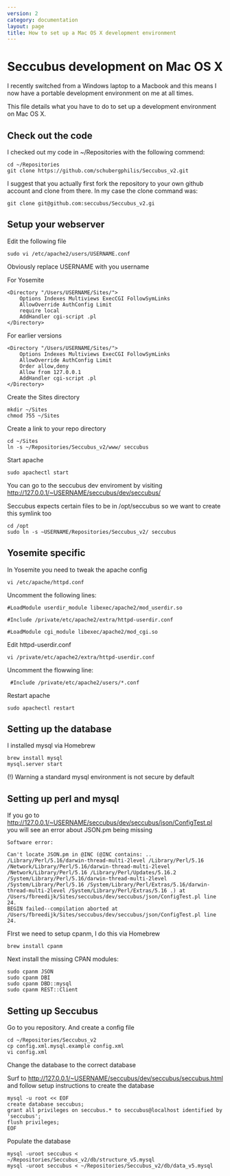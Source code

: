 ```yaml
---
version: 2
category: documentation
layout: page
title: How to set up a Mac OS X development environment
---
```


Seccubus development on Mac OS X
================================

I recently switched from a Windows laptop to a Macbook and this means I now have a portable
development environment on me at all times.

This file details what you have to do to set up a development environment on Mac OS X.

Check out the code
------------------
I checked out my code in ~/Repositories with the following commend:

	cd ~/Repositories
	git clone https://github.com/schubergphilis/Seccubus_v2.git

I suggest that you actually first fork the repository to your own github account and clone from there. In my case the clone command was:

	git clone git@github.com:seccubus/Seccubus_v2.gi
	
Setup your webserver
--------------------

Edit the following file
	
	sudo vi /etc/apache2/users/USERNAME.conf

Obviously replace USERNAME with you username

For Yosemite

	<Directory "/Users/USERNAME/Sites/">
		Options Indexes Multiviews ExecCGI FollowSymLinks
		AllowOverride AuthConfig Limit
		require local
		AddHandler cgi-script .pl
	</Directory>

For earlier versions

	<Directory "/Users/USERNAME/Sites/">
		Options Indexes Multiviews ExecCGI FollowSymLinks
		AllowOverride AuthConfig Limit
		Order allow,deny
		Allow from 127.0.0.1
		AddHandler cgi-script .pl
	</Directory>

Create the Sites directory

	mkdir ~/Sites
	chmod 755 ~/Sites

Create a link to your repo directory

	cd ~/Sites
	ln -s ~/Repositories/Seccubus_v2/www/ seccubus

Start apache

	sudo apachectl start

You can go to the seccubus dev enviroment by visiting http://127.0.0.1/~USERNAME/seccubus/dev/seccubus/

Seccubus expects certain files to be in /opt/seccubus so we want to create this symlink too

	cd /opt
	sudo ln -s ~USERNAME/Repositories/Seccubus_v2/ seccubus

Yosemite specific
-----------------

In Yosemite you need to tweak the apache config
    
    vi /etc/apache/httpd.conf

Uncomment the following lines:

    #LoadModule userdir_module libexec/apache2/mod_userdir.so

    #Include /private/etc/apache2/extra/httpd-userdir.conf

    #LoadModule cgi_module libexec/apache2/mod_cgi.so

Edit httpd-userdir.conf

    vi /private/etc/apache2/extra/httpd-userdir.conf

Uncomment the flowwing line:

     #Include /private/etc/apache2/users/*.conf

Restart apache

    sudo apachectl restart


Setting up the database
-----------------------
I installed mysql via Homebrew

	brew install mysql
	mysql.server start

(!) Warning a standard mysql environment is not secure by default

Setting up perl and mysql
-------------------------

If you go to http://127.0.0.1/~USERNAME/seccubus/dev/seccubus/json/ConfigTest.pl you will 
see an error about JSON.pm being missing

	Software error:

	Can't locate JSON.pm in @INC (@INC contains: .. /Library/Perl/5.16/darwin-thread-multi-2level /Library/Perl/5.16 /Network/Library/Perl/5.16/darwin-thread-multi-2level /Network/Library/Perl/5.16 /Library/Perl/Updates/5.16.2 /System/Library/Perl/5.16/darwin-thread-multi-2level /System/Library/Perl/5.16 /System/Library/Perl/Extras/5.16/darwin-thread-multi-2level /System/Library/Perl/Extras/5.16 .) at /Users/fbreedijk/Sites/seccubus/dev/seccubus/json/ConfigTest.pl line 24.
	BEGIN failed--compilation aborted at /Users/fbreedijk/Sites/seccubus/dev/seccubus/json/ConfigTest.pl line 24.

FIrst we need to setup cpanm, I do this via Homebrew

	brew install cpanm

Next install the missing CPAN modules:

	sudo cpanm JSON
	sudo cpanm DBI
	sudo cpanm DBD::mysql
	sudo cpanm REST::Client

Setting up Seccubus
-------------------
Go to you repository. And create a config file
	
	cd ~/Repositories/Seccubus_v2
	cp config.xml.mysql.example config.xml
	vi config.xml

Change the database to the correct database

Surf to http://127.0.0.1/~USERNAME/seccubus/dev/seccubus/seccubus.html and follow setup instructions to create the database

	mysql -u root << EOF
	create database seccubus;
	grant all privileges on seccubus.* to seccubus@localhost identified by 'seccubus';
	flush privileges;
	EOF

Populate the database

	mysql -uroot seccubus < ~/Repositories/Seccubus_v2/db/structure_v5.mysql
	mysql -uroot seccubus < ~/Repositories/Seccubus_v2/db/data_v5.mysql
